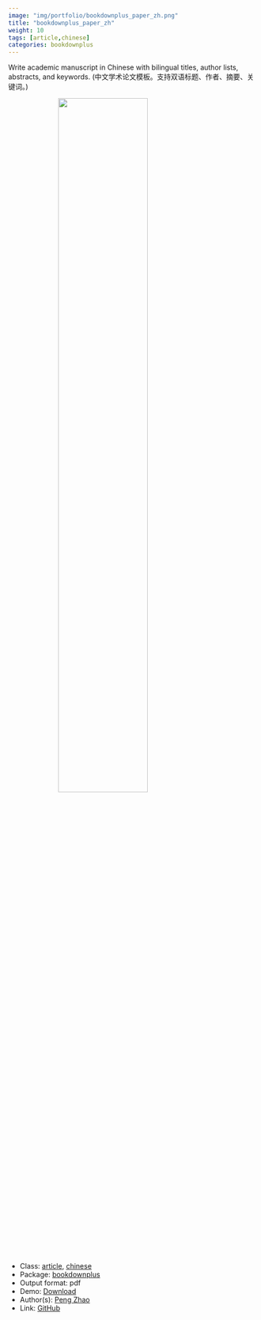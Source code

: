 ```yaml
---
image: "img/portfolio/bookdownplus_paper_zh.png"
title: "bookdownplus_paper_zh"
weight: 10
tags: [article,chinese]
categories: bookdownplus
---
```


Write academic manuscript in Chinese with bilingual titles, author lists, abstracts, and keywords. (中文学术论文模板。支持双语标题、作者、摘要、关键词。)

<!--more-->

<a href="../../img/portfolio/bookdownplus_paper_zh.png"><img class = "jf-image-shadow" src="../../img/portfolio/bookdownplus_paper_zh.png" style="display: block; margin: auto;" width="60%"></a>

- Class: [article](../../tags/article), [chinese](../../tags/chinese)
- Package: [bookdownplus](bookdownplus)
- Output format: pdf
- Demo: [Download](https://pzhaonet.github.io/bookdownplus/inst2/paper_zh/showcase/paper_zh.pdf)
- Author(s): [Peng Zhao](https://pzhao.org)
- Link: [GitHub](https://github.com/pzhaonet/bookdownplus)


